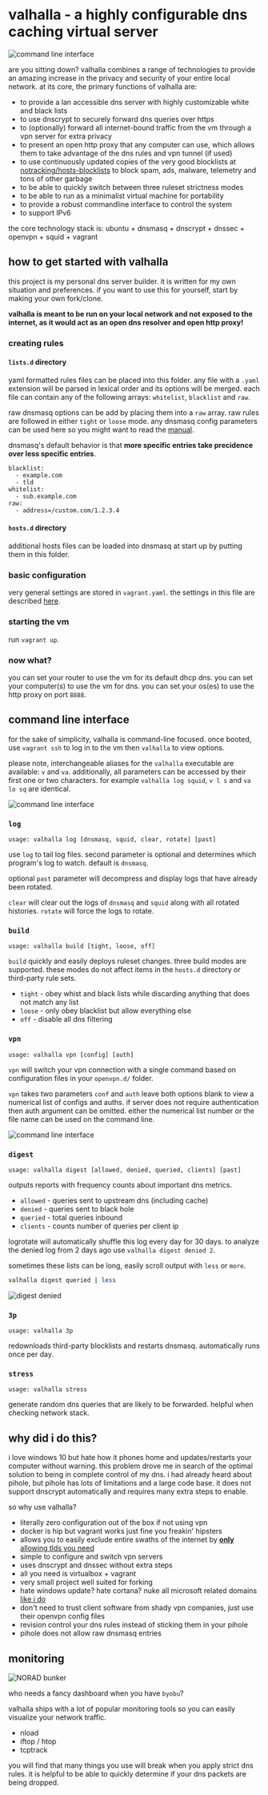 # valhalla - a highly configurable dns caching virtual server

![command line interface](https://github.com/mmeyer2k/valhalla/blob/master/docs/img/topology.png?raw=true)

are you sitting down?
valhalla combines a range of technologies to provide an amazing increase in the privacy and security of your entire local network.
at its core, the primary functions of valhalla are:
- to provide a lan accessible dns server with highly customizable white and black lists
- to use dnscrypt to securely forward dns queries over https
- to (optionally) forward all internet-bound traffic from the vm through a vpn server for extra privacy
- to present an open http proxy that any computer can use, which allows them to take advantage of the dns rules and vpn tunnel (if used)
- to use continuously updated copies of the very good blocklists at [notracking/hosts-blocklists](https://github.com/notracking/hosts-blocklists) to block spam, ads, malware, telemetry and tons of other garbage
- to be able to quickly switch between three ruleset strictness modes
- to be able to run as a minimalist virtual machine for portability
- to provide a robust commandline interface to control the system
- to support IPv6

the core technology stack is: ubuntu + dnsmasq + dnscrypt + dnssec + openvpn + squid + vagrant

## how to get started with valhalla

this project is my personal dns server builder.
it is written for my own situation and preferences.
if you want to use this for yourself, start by making your own fork/clone.

**valhalla is meant to be run on your local network and not exposed to the internet, as it would act as an open dns resolver and open http proxy!**

### creating rules

#### `lists.d` directory

yaml formatted rules files can be placed into this folder. 
any file with a `.yaml` extension will be parsed in lexical order and its options will be merged.
each file can contain any of the following arrays: `whitelist`, `blacklist` and `raw`.

raw dnsmasq options can be add by placing them into a `raw` array.
raw rules are followed in either `tight` or `loose` mode.
any dnsmasq config parameters can be used here so you might want to read the [manual](http://www.thekelleys.org.uk/dnsmasq/docs/dnsmasq-man.html).

dnsmasq's default behavior is that **more specific entries take precidence over less specific entries**.
```
blacklist:
  - example.com
  - tld
whitelist:
  - sub.example.com
raw:
  - address=/custom.com/1.2.3.4
```

#### `hosts.d` directory

additional hosts files can be loaded into dnsmasq at start up by putting them in this folder.

### basic configuration

very general settings are stored in `vagrant.yaml`.
the settings in this file are described [here](https://github.com/mmeyer2k/valhalla/blob/master/docs/configuration.md).


### starting the vm
run `vagrant up`.

### now what?
you can set your router to use the vm for its default dhcp dns.
you can set your computer(s) to use the vm for dns.
you can set your os(es) to use the http proxy on port `8888`.

## command line interface
for the sake of simplicity, valhalla is command-line focused.
once booted, use `vagrant ssh` to log in to the vm then `valhalla` to view options.

please note, interchangeable aliases for the `valhalla` executable are available: `v` and `va`.
additionally, all parameters can be accessed by their first one or two characters.
for example `valhalla log squid`, `v l s` and `va lo sq` are identical.

![command line interface](https://github.com/mmeyer2k/valhalla/blob/master/docs/img/cli.png?raw=true)

### `log`
`usage: valhalla log [dnsmasq, squid, clear, rotate] [past]`

use `log` to tail log files.
second parameter is optional and determines which program's log to watch.
default is `dnsmasq`.

optional `past` parameter will decompress and display logs that have already been rotated.

`clear` will clear out the logs of `dnsmasq` and `squid` along with all rotated histories.
`rotate` will force the logs to rotate.

### `build`
`usage: valhalla build [tight, loose, off]`

`build` quickly and easily deploys ruleset changes.
three build modes are supported. 
these modes do not affect items in the `hosts.d` directory or third-party rule sets.

- `tight` - obey whist and black lists while discarding anything that does not match any list
- `loose` - only obey blacklist but allow everything else
- `off` - disable all dns filtering

### `vpn`
`usage: valhalla vpn [config] [auth]`

`vpn` will switch your vpn connection with a single command based on configuration files in your `openvpn.d/` folder.

`vpn` takes two parameters `conf` and `auth`
leave both options blank to view a numerical list of configs and auths.
if server does not require authentication then auth argument can be omitted.
either the numerical list number or the file name can be used on the command line.

![command line interface](https://github.com/mmeyer2k/valhalla/blob/master/docs/img/cli-vpn.png?raw=true)

### `digest`
`usage: valhalla digest [allowed, denied, queried, clients] [past]`

outputs reports with frequency counts about important dns metrics.

- `allowed` - queries sent to upstream dns (including cache)
- `denied` - queries sent to black hole
- `queried` - total queries inbound
- `clients` - counts number of queries per client ip

logrotate will automatically shuffle this log every day for 30 days.
to analyze the denied log from 2 days ago use `valhalla digest denied 2`.

sometimes these lists can be long, easily scroll output with `less` or `more`.

```bash
valhalla digest queried | less
```

![digest denied](https://github.com/mmeyer2k/valhalla/blob/master/docs/img/cli-digest.png?raw=true)

### `3p`
`usage: valhalla 3p`

redownloads third-party blocklists and restarts dnsmasq.
automatically runs once per day.

### `stress`
`usage: valhalla stress`

generate random dns queries that are likely to be forwarded.
helpful when checking network stack.

## why did i do this?
i love windows 10 but hate how it phones home and updates/restarts your computer without warning.
this problem drove me in search of the optimal solution to being in complete control of my dns.
i had already heard about pihole, but pihole has lots of limitations and a large code base.
it does not support dnscrypt automatically and requires many extra steps to enable.

so why use valhalla?
- literally zero configuration out of the box if not using vpn
- docker is hip but vagrant works just fine you freakin' hipsters
- allows you to easily exclude entire swaths of the internet by [**only** allowing tlds you need](https://github.com/mmeyer2k/valhalla/blob/master/lists.d/tlds.yaml)
- simple to configure and switch vpn servers
- uses dnscrypt and dnssec without extra steps
- all you need is virtualbox + vagrant
- very small project well suited for forking
- hate windows update? hate cortana? nuke all microsoft related domains [like i do](https://github.com/mmeyer2k/valhalla/blob/master/lists.d/microsoft.yaml)
- don't need to trust client software from shady vpn companies, just use their openvpn config files
- revision control your dns rules instead of sticking them in your pihole
- pihole does not allow raw dnsmasq entries

## monitoring
![NORAD bunker](https://github.com/mmeyer2k/valhalla/blob/master/docs/img/command-bunker.png?raw=true)

who needs a fancy dashboard when you have `byobu`?

valhalla ships with a lot of popular monitoring tools so you can easily visualize your network traffic.
- nload
- iftop / htop
- tcptrack

you will find that many things you use will break when you apply strict dns rules.
it is helpful to be able to quickly determine if your dns packets are being dropped.
